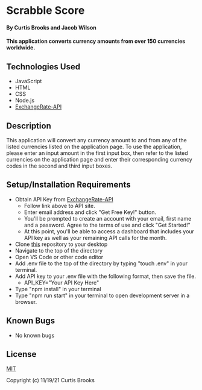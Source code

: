 # Scrabble Score

#### By Curtis Brooks and Jacob Wilson

#### This application converts currency amounts from over 150 currencies worldwide.

## Technologies Used

* JavaScript
* HTML
* CSS
* Node.js
* [ExchangeRate-API](https://www.exchangerate-api.com/)

## Description

This application will convert any currency amount to and from any of the listed currencies listed on the application page. To use the application, please enter an input amount in the first input box, then refer to the listed currencies on the application page and enter their corresponding currency codes in the second and third input boxes.

## Setup/Installation Requirements

* Obtain API Key from [ExchangeRate-API](https://www.exchangerate-api.com/)
  * Follow link above to API site.
  * Enter email address and click "Get Free Key!" button.
  * You'll be prompted to create an account with your email, first name and a password. Agree to the terms of use and click "Get Started!"
  * At this point, you'll be able to access a dashboard that includes your API key as well as your remaining API calls for the month.
* Clone [this](https://github.com/curtisbrooks678/currency-exchanger) repository to your desktop
* Navigate to the top of the directory
* Open VS Code or other code editor
* Add .env file to the top of the directory by typing "touch .env" in your terminal.
* Add API key to your .env file with the following format, then save the file.
  * API_KEY="Your API Key Here"
* Type "npm install" in your terminal
* Type "npm run start" in your terminal to open development server in a browser.

## Known Bugs

* No known bugs

## License

[MIT](https://en.wikipedia.org/wiki/MIT_License) 

Copyright (c) 11/19/21 Curtis Brooks
